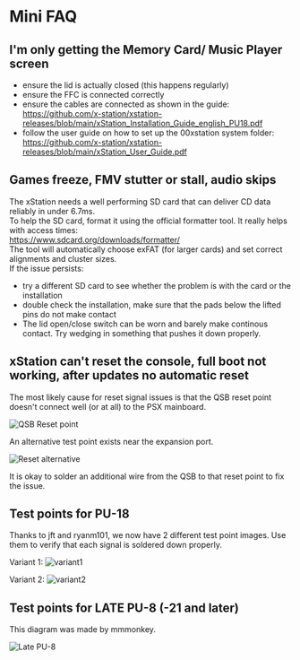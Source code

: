 # Mini FAQ

## I'm only getting the Memory Card/ Music Player screen
- ensure the lid is actually closed (this happens regularly) 
- ensure the FFC is connected correctly 
- ensure the cables are connected as shown in the guide:   
  https://github.com/x-station/xstation-releases/blob/main/xStation_Installation_Guide_english_PU18.pdf
- follow the user guide on how to set up the 00xstation system folder:   
  https://github.com/x-station/xstation-releases/blob/main/xStation_User_Guide.pdf
  
## Games freeze, FMV stutter or stall, audio skips
The xStation needs a well performing SD card that can deliver CD data reliably in under 6.7ms.   
To help the SD card, format it using the official formatter tool. It really helps with access times:   
https://www.sdcard.org/downloads/formatter/   
The tool will automatically choose exFAT (for larger cards) and set correct alignments and cluster sizes.   
If the issue persists:
- try a different SD card to see whether the problem is with the card or the installation
- double check the installation, make sure that the pads below the lifted pins do not make contact
- The lid open/close switch can be worn and barely make continous contact. Try wedging in something that pushes it down properly.   

## xStation can't reset the console, full boot not working, after updates no automatic reset
The most likely cause for reset signal issues is that the QSB reset point doesn't connect well (or at all) to the PSX mainboard.   

![QSB Reset point](https://i.imgur.com/xuve2ri.png)

An alternative test point exists near the expansion port.   

![Reset alternative](https://i.imgur.com/QgGQPQ8.png)

It is okay to solder an additional wire from the QSB to that reset point to fix the issue.

## Test points for PU-18   
Thanks to jft and ryanm101, we now have 2 different test point images. Use them to verify that each signal is soldered down properly.

Variant 1:
![variant1](https://user-images.githubusercontent.com/5185337/100875797-6641d680-349e-11eb-85f8-eb8d9cd4f155.jpg)   

Variant 2:
![variant2](https://i.imgur.com/doQvJGf.jpeg)   


## Test points for LATE PU-8 (-21 and later)
This diagram was made by mmmonkey. 

![Late PU-8](https://i.imgur.com/gTHg3ca.jpeg)   
